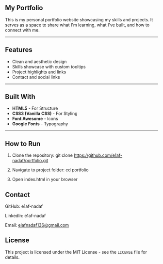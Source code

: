 ## My Portfolio

This is my personal portfolio website showcasing my skills and projects. It
serves as a space to share what I'm learning, what I've built, and how to
connect with me.

---

## Features

- Clean and aesthetic design
- Skills showcase with custom tooltips
- Project highlights and links
- Contact and social links

---

## Built With

- **HTML5** - For Structure
- **CSS3 (Vanilla CSS)** - For Styling
- **Font Awesome** - Icons
- **Google Fonts** - Typography

---

## How to Run

1. Clone the repository: git clone https://github.com/e1af-nadaf/portfolio.git

2. Navigate to project folder: cd portfolio

3. Open index.html in your browser

## Contact

GitHub: e1af-nadaf

LinkedIn: e1af-nadaf

Email: elafnadaf136@gmail.com

## License

This project is licensed under the MIT License - see the `LICENSE` file for
details.
